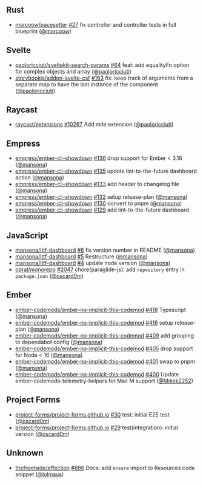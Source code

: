 ## Rust

- [marcoow/pacesetter] [#27](https://github.com/marcoow/pacesetter/pull/27) fix
  controller and controller tests in full blueprint ([@marcoow])

## Svelte

- [paoloricciuti/sveltekit-search-params]
  [#64](https://github.com/paoloricciuti/sveltekit-search-params/pull/64) feat:
  add equalityFn option for complex objects and array ([@paoloricciuti])
- [storybookjs/addon-svelte-csf]
  [#163](https://github.com/storybookjs/addon-svelte-csf/pull/163) fix: keep
  track of arguments from a separate map to have the last instance of the
  component ([@paoloricciuti])

## Raycast

- [raycast/extensions]
  [#10267](https://github.com/raycast/extensions/pull/10267) Add mite extension
  ([@paoloricciuti])

## Empress

- [empress/ember-cli-showdown]
  [#136](https://github.com/empress/ember-cli-showdown/pull/136) drop support
  for Ember < 3.16 ([@mansona])
- [empress/ember-cli-showdown]
  [#135](https://github.com/empress/ember-cli-showdown/pull/135) update
  lint-to-the-future dashboard action ([@mansona])
- [empress/ember-cli-showdown]
  [#133](https://github.com/empress/ember-cli-showdown/pull/133) add header to
  changelog file ([@mansona])
- [empress/ember-cli-showdown]
  [#132](https://github.com/empress/ember-cli-showdown/pull/132) setup
  release-plan ([@mansona])
- [empress/ember-cli-showdown]
  [#130](https://github.com/empress/ember-cli-showdown/pull/130) convert to pnpm
  ([@mansona])
- [empress/ember-cli-showdown]
  [#129](https://github.com/empress/ember-cli-showdown/pull/129) add
  lint-to-the-future dashboard ([@mansona])

## JavaScript

- [mansona/lttf-dashboard]
  [#6](https://github.com/mansona/lttf-dashboard/pull/6) fix version number in
  README ([@mansona])
- [mansona/lttf-dashboard]
  [#5](https://github.com/mansona/lttf-dashboard/pull/5) Restructure
  ([@mansona])
- [mansona/lttf-dashboard]
  [#4](https://github.com/mansona/lttf-dashboard/pull/4) update node version
  ([@mansona])
- [opral/monorepo] [#2047](https://github.com/opral/monorepo/pull/2047)
  chore(paraglide-js): add `repository` entry in `package.json` ([@oscard0m])

## Ember

- [ember-codemods/ember-no-implicit-this-codemod]
  [#418](https://github.com/ember-codemods/ember-no-implicit-this-codemod/pull/418)
  Typescript ([@mansona])
- [ember-codemods/ember-no-implicit-this-codemod]
  [#416](https://github.com/ember-codemods/ember-no-implicit-this-codemod/pull/416)
  setup release-plan ([@mansona])
- [ember-codemods/ember-no-implicit-this-codemod]
  [#409](https://github.com/ember-codemods/ember-no-implicit-this-codemod/pull/409)
  add grouping to dependabot config ([@mansona])
- [ember-codemods/ember-no-implicit-this-codemod]
  [#405](https://github.com/ember-codemods/ember-no-implicit-this-codemod/pull/405)
  drop support for Node < 16 ([@mansona])
- [ember-codemods/ember-no-implicit-this-codemod]
  [#401](https://github.com/ember-codemods/ember-no-implicit-this-codemod/pull/401)
  swap to pnpm ([@mansona])
- [ember-codemods/ember-no-implicit-this-codemod]
  [#400](https://github.com/ember-codemods/ember-no-implicit-this-codemod/pull/400)
  Update ember-codemods-telemetry-helpers for Mac M support ([@Mikek2252])

## Project Forms

- [project-forms/project-forms.github.io]
  [#30](https://github.com/project-forms/project-forms.github.io/pull/30) test:
  initial E2E test ([@oscard0m])
- [project-forms/project-forms.github.io]
  [#29](https://github.com/project-forms/project-forms.github.io/pull/29)
  test(integration): initial version ([@oscard0m])

## Unknown

- [thefrontside/effection]
  [#886](https://github.com/thefrontside/effection/pull/886) Docs: add `ensure`
  import to Resources code snippet ([@lolmaus])

[@Mikek2252]: https://github.com/Mikek2252
[@lolmaus]: https://github.com/lolmaus
[@mansona]: https://github.com/mansona
[@marcoow]: https://github.com/marcoow
[@oscard0m]: https://github.com/oscard0m
[@paoloricciuti]: https://github.com/paoloricciuti
[ember-codemods/ember-no-implicit-this-codemod]:
  https://github.com/ember-codemods/ember-no-implicit-this-codemod
[empress/ember-cli-showdown]: https://github.com/empress/ember-cli-showdown
[mansona/lttf-dashboard]: https://github.com/mansona/lttf-dashboard
[marcoow/pacesetter]: https://github.com/marcoow/pacesetter
[opral/monorepo]: https://github.com/opral/monorepo
[paoloricciuti/sveltekit-search-params]:
  https://github.com/paoloricciuti/sveltekit-search-params
[project-forms/project-forms.github.io]:
  https://github.com/project-forms/project-forms.github.io
[raycast/extensions]: https://github.com/raycast/extensions
[storybookjs/addon-svelte-csf]: https://github.com/storybookjs/addon-svelte-csf
[thefrontside/effection]: https://github.com/thefrontside/effection
